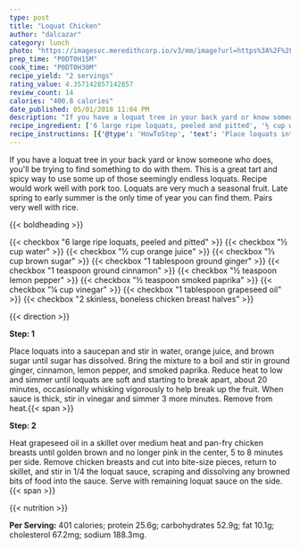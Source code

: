 ```yaml
---
type: post
title: "Loquat Chicken"
author: "dalcazar"
category: lunch
photo: "https://imagesvc.meredithcorp.io/v3/mm/image?url=https%3A%2F%2Fimages.media-allrecipes.com%2Fuserphotos%2F883855.jpg"
prep_time: "P0DT0H15M"
cook_time: "P0DT0H30M"
recipe_yield: "2 servings"
rating_value: 4.357142857142857
review_count: 14
calories: "400.8 calories"
date_published: 05/01/2018 11:04 PM
description: "If you have a loquat tree in your back yard or know someone who does, you'll be trying to find something to do with them. This is a great tart and spicy way to use some up of those seemingly endless loquats. Recipe would work well with pork too. Loquats are very much a seasonal fruit. Late spring to early summer is the only time of year you can find them. Pairs very well with rice."
recipe_ingredient: ['6 large ripe loquats, peeled and pitted', '½ cup water', '½ cup orange juice', '⅓ cup brown sugar', '1 tablespoon ground ginger', '1 teaspoon ground cinnamon', '½ teaspoon lemon pepper', '½ teaspoon smoked paprika', '¼ cup vinegar', '1 tablespoon grapeseed oil', '2 skinless, boneless chicken breast halves']
recipe_instructions: [{'@type': 'HowToStep', 'text': 'Place loquats into a saucepan and stir in water, orange juice, and brown sugar until sugar has dissolved. Bring the mixture to a boil and stir in ground ginger, cinnamon, lemon pepper, and smoked paprika. Reduce heat to low and simmer until loquats are soft and starting to break apart, about 20 minutes, occasionally whisking vigorously to help break up the fruit. When sauce is thick, stir in vinegar and simmer 3 more minutes. Remove from heat.\n'}, {'@type': 'HowToStep', 'text': 'Heat grapeseed oil in a skillet over medium heat and pan-fry chicken breasts until golden brown and no longer pink in the center, 5 to 8 minutes per side. Remove chicken breasts and cut into bite-size pieces, return to skillet, and stir in 1/4 the loquat sauce, scraping and dissolving any browned bits of food into the sauce. Serve with remaining loquat sauce on the side.\n'}]
---
```


If you have a loquat tree in your back yard or know someone who does, you'll be trying to find something to do with them. This is a great tart and spicy way to use some up of those seemingly endless loquats. Recipe would work well with pork too. Loquats are very much a seasonal fruit. Late spring to early summer is the only time of year you can find them. Pairs very well with rice. 

{{< boldheading >}}

{{< checkbox "6 large ripe loquats, peeled and pitted" >}}
{{< checkbox "½ cup water" >}}
{{< checkbox "½ cup orange juice" >}}
{{< checkbox "⅓ cup brown sugar" >}}
{{< checkbox "1 tablespoon ground ginger" >}}
{{< checkbox "1 teaspoon ground cinnamon" >}}
{{< checkbox "½ teaspoon lemon pepper" >}}
{{< checkbox "½ teaspoon smoked paprika" >}}
{{< checkbox "¼ cup vinegar" >}}
{{< checkbox "1 tablespoon grapeseed oil" >}}
{{< checkbox "2  skinless, boneless chicken breast halves" >}}


{{< direction >}}

**Step: 1**

Place loquats into a saucepan and stir in water, orange juice, and brown sugar until sugar has dissolved. Bring the mixture to a boil and stir in ground ginger, cinnamon, lemon pepper, and smoked paprika. Reduce heat to low and simmer until loquats are soft and starting to break apart, about 20 minutes, occasionally whisking vigorously to help break up the fruit. When sauce is thick, stir in vinegar and simmer 3 more minutes. Remove from heat.{{< span >}}

**Step: 2**

Heat grapeseed oil in a skillet over medium heat and pan-fry chicken breasts until golden brown and no longer pink in the center, 5 to 8 minutes per side. Remove chicken breasts and cut into bite-size pieces, return to skillet, and stir in 1/4 the loquat sauce, scraping and dissolving any browned bits of food into the sauce. Serve with remaining loquat sauce on the side.{{< span >}}

{{< nutrition >}}

**Per Serving:** 401 calories; protein 25.6g; carbohydrates 52.9g; fat 10.1g; cholesterol 67.2mg; sodium 188.3mg.